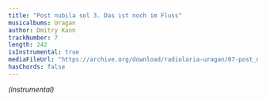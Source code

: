 ```yaml
---
title: "Post nubila sol 3. Das ist noch im Fluss"
musicalbums: Uragan
author: Dmitry Kann
trackNumber: 7
length: 242
isInstrumental: true
mediaFileUrl: "https://archive.org/download/radiolaria-uragan/07-post_nubila_sol_3_das_ist_noch_im_fluss.mp3"
hasChords: false
---
```


*(instrumental)*
